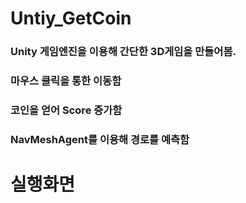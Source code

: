 # Untiy_GetCoin
### Unity 게임엔진을 이용해 간단한 3D게임을 만들어봄.
### 마우스 클릭을 통한 이동함
### 코인을 얻어 Score 증가함
### NavMeshAgent를 이용해 경로를 예측함

# 실행화면
